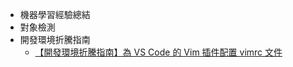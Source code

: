 - 機器學習經驗總結
- 對象檢測
- 開發環境折騰指南
    - [【開發環境折騰指南】為 VS Code 的 Vim 插件配置 vimrc 文件](【開發環境折騰指南】為_VS_Code_的_Vim_插件配置_vimrc_文件.md)